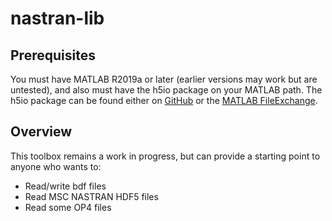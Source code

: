 # nastran-lib

## Prerequisites
You must have MATLAB R2019a or later (earlier versions may work but are untested), and also must have the h5io package on your MATLAB path. The h5io package can be found either on [GitHub](https://github.com/jscans12/h5io) or the [MATLAB FileExchange](https://www.mathworks.com/matlabcentral/fileexchange/126235-h5io).

## Overview
This toolbox remains a work in progress, but can provide a starting point to anyone who wants to:
- Read/write bdf files
- Read MSC NASTRAN HDF5 files
- Read some OP4 files
